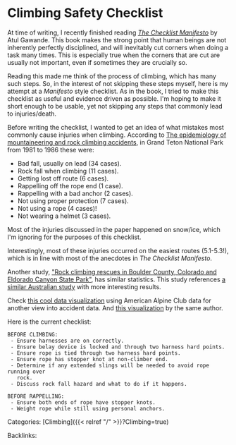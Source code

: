 # Climbing Safety Checklist

At time of writing, I recently finished reading [*The Checklist
Manifesto*](https://en.wikipedia.org/wiki/The_Checklist_Manifesto) by Atul
Gawande.  This book makes the strong point that human beings are not inherently
perfectly disciplined, and will inevitably cut corners when doing a task many
times.  This is especially true when the corners that are cut are usually not
important, even if sometimes they are crucially so.

Reading this made me think of the process of climbing, which has many such
steps.  So, in the interest of not skipping these steps myself, here is my
attempt at a *Manifesto* style checklist.  As in the book, I tried to make this
checklist as useful and evidence driven as possible.  I'm hoping to make it
short enough to be usable, yet not skipping any steps that commonly lead to
injuries/death.

Before writing the checklist, I wanted to get an idea of what mistakes most
commonly cause injuries when climbing.  According to [The epidemiology of
mountaineering and rock climbing
accidents](https://doi.org/10.1580/0953-9859-1.4.235), in Grand Teton National
Park from 1981 to 1986 these were:

 * Bad fall, usually on lead (34 cases).
 * Rock fall when climbing (11 cases).
 * Getting lost off route (6 cases).
 * Rappelling off the rope end (1 case).
 * Rappelling with a bad anchor (2 cases).
 * Not using proper protection (7 cases).
 * Not using a rope (4 cases)!
 * Not wearing a helmet (3 cases).

Most of the injuries discussed in the paper happened on snow/ice, which I'm
ignoring for the purposes of this checklist.

Interestingly, most of these injuries occurred on the easiest routes (5.1-5.3!),
which is in line with most of the anecdotes in *The Checklist Manifesto*.

Another study, ["Rock climbing rescues in Boulder County, Colorado and Eldorado
Canyon State
Park"](https://www.wemjournal.org/article/S1080-6032(12)00109-3/fulltext), has
similar statistics. This study references [a similar Australian study](https://docs.google.com/viewerng/viewer?url=https://dokumen.tips/google-reader?url%3D1f38b04767057b7e61e6dc6a385532b059b9b5300a6f6922794715af97edb0c5608cd6855462c07b7ba9cea7b73d0370607ca69c30fd13c15abf5be6377add0d0l3DstEzNe1rGgKhO86Pa2B8IPxt6MgbB7vDfkU6/MsrdOoc4hxPjwR14utxof5RNCM++vnYL5Odac67f5xzvR2iiLMcwgP3Ulsaap3JrFaa6/vvh1ZZtnGJLHA9eH4nIknPKMtUfEBtFjzLPKxkRQ%3D%3D) with more interesting results.

Check [this cool data
visualization](https://public.tableau.com/app/profile/nate.downer/viz/MostCommonAccidentCausebyState/Dashboard12)
using American Alpine Club data for another view into accident data. And [this
visualization](https://public.tableau.com/app/profile/nate.downer/viz/CausesofRockClimbingAccidents/MyRiskFactors)
by the same author.

Here is the current checklist:

```
BEFORE CLIMBING:
 - Ensure harnesses are on correctly.
 - Ensure belay device is locked and through two harness hard points.
 - Ensure rope is tied through two harness hard points.
 - Ensure rope has stopper knot at non-climber end.
 - Determine if any extended slings will be needed to avoid rope running over
   rock.
 - Discuss rock fall hazard and what to do if it happens.

BEFORE RAPPELLING:
 - Ensure both ends of rope have stopper knots.
 - Weight rope while still using personal anchors.
```










Categories: [Climbing]({{< relref "/" >}}?Climbing=true)

Backlinks: 